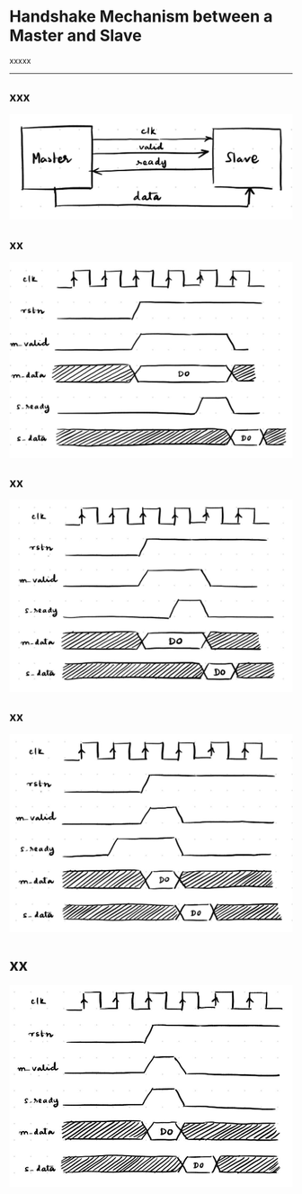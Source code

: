 # Handshake Mechanism between a Master and Slave

xxxxx

---

## xxx

<p align="center">
 <img src="https://github.com/shraddha375/AXI_protocol/blob/main/images/image1.jpg" width=100% height=50%>
</p>


## xx

<p align="center">
 <img src="https://github.com/shraddha375/AXI_protocol/blob/main/images/image2.jpg" width=100% height=50%>
</p>

## xx

<p align="center">
 <img src="https://github.com/shraddha375/AXI_protocol/blob/main/images/image3.jpg" width=100% height=50%>
</p>

## xx

<p align="center">
 <img src="https://github.com/shraddha375/AXI_protocol/blob/main/images/image4.jpg" width=100% height=50%>
</p>

# xx

<p align="center">
 <img src="https://github.com/shraddha375/AXI_protocol/blob/main/images/image5.jpg" width=100% height=50%>
</p>

